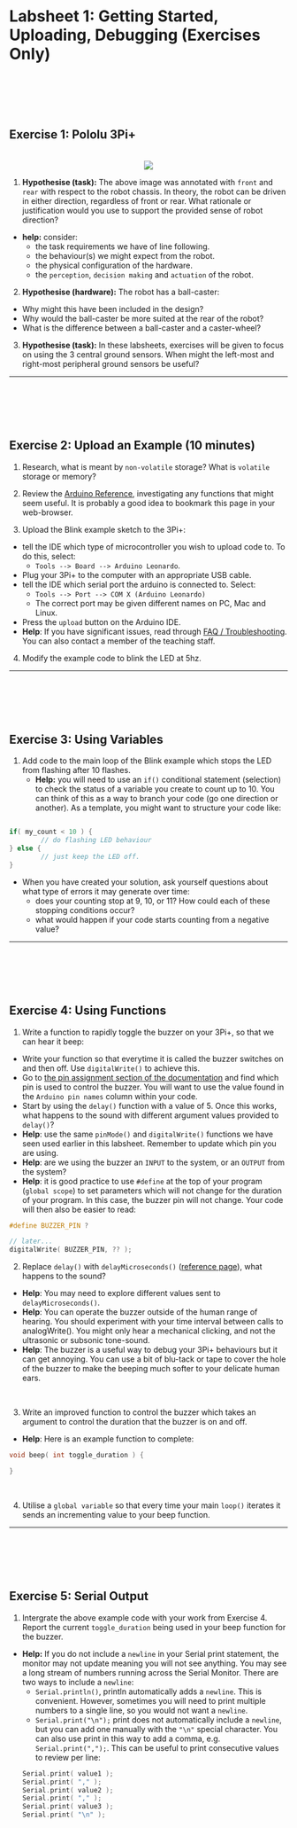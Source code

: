# Labsheet 1: Getting Started, Uploading, Debugging (Exercises Only)

<br><br><br><br>

## Exercise 1: Pololu 3Pi+ 

<p align="center">
<br>
<img src="https://github.com/paulodowd/EMATM0053_21_22/blob/main/images/3PI_Top_Annotated.png?raw=true">
<br>
</p>

1. **Hypothesise (task):** The above image was annotated with `front` and `rear` with respect to the robot chassis.  In theory, the robot can be driven in either direction, regardless of front or rear.  What rationale or justification would you use to support the provided sense of robot direction?
  - **help:** consider:
    - the task requirements we have of line following.
    - the behaviour(s) we might expect from the robot.
    - the physical configuration of the hardware.
    - the `perception`, `decision making` and `actuation` of the robot.

2. **Hypothesise (hardware):** The robot has a ball-caster:
  - Why might this have been included in the design?
  - Why would the ball-caster be more suited at the rear of the robot?
  - What is the difference between a ball-caster and a caster-wheel?  

3. **Hypothesise (task):** In these labsheets, exercises will be given to focus on using the 3 central ground sensors.  When might the left-most and right-most peripheral ground sensors be useful?

<hr>
<br><br><br><br>

## Exercise 2: Upload an Example (10 minutes)

1. Research, what is meant by `non-volatile` storage?  What is `volatile` storage or memory?

2. Review the <a href="https://www.arduino.cc/reference/en/">Arduino Reference</a>, investigating any functions that might seem useful.  It is probably a good idea to bookmark this page in your web-browser.

3. Upload the Blink example sketch to the 3Pi+:
  - tell the IDE which type of microcontroller you wish to upload code to. To do this, select: 
    - `Tools --> Board --> Arduino Leonardo`. 
  - Plug your 3Pi+ to the computer with an appropriate USB cable.
  - tell the IDE which serial port the arduino is connected to. Select:
    - `Tools --> Port --> COM X (Arduino Leonardo)`
    - The correct port may be given different names on PC, Mac and Linux.
  - Press the `upload` button on the Arduino IDE. 
  - **Help**: If you have significant issues, read through <a href="https://colab.research.google.com/github/paulodowd/EMATM0054_22-23/blob/main/Labsheets/Core/L0_Troubleshooting.ipynb">FAQ / Troubleshooting</a>.  You can also contact a member of the teaching staff.

4. Modify the example code to blink the LED at 5hz.

<hr>
<br><br><br><br>

## Exercise 3: Using Variables 

1. Add code to the main loop of the Blink example which stops the LED from flashing after 10 flashes.
    - **Help:** you will need to use an `if()` conditional statement (selection) to check the status of a variable you create to count up to 10.  You can think of this as a way to branch your code (go one direction or another).  As a template, you might want to structure your code like:

```c

if( my_count < 10 ) {
        // do flashing LED behaviour
} else {
        // just keep the LED off.
}

```

  - When you have created your solution, ask yourself questions about what type of errors it may generate over time:
    - does your counting stop at 9, 10, or 11?  How could each of these stopping conditions occur?
    - what would happen if your code starts counting from a negative value?


<hr>
<br><br><br><br>

## Exercise 4: Using Functions

1. Write a function to rapidly toggle the buzzer on your 3Pi+, so that we can hear it beep:
  - Write your function so that everytime it is called the buzzer switches on and then off.  Use `digitalWrite()` to achieve this. 
  - Go to <a href="https://www.pololu.com/docs/0J83/5.9">the pin assignment section of the documentation</a> and find which pin is used to control the buzzer.  You will want to use the value found in the `Arduino pin names` column within your code.
  - Start by using the `delay()` function with a value of 5.  Once this works, what happens to the sound with different argument values provided to `delay()`?
  - **Help**: use the same `pinMode()` and `digitalWrite()` functions we have seen used earlier in this labsheet.  Remember to update which pin you are using.
  - **Help**: are we using the buzzer an `INPUT` to the system, or an `OUTPUT` from the system?
  - **Help**: it is good practice to use `#define` at the top of your program (`global scope`) to set parameters which will not change for the duration of your program.  In this case, the buzzer pin will not change.  Your code will then also be easier to read:

```c
#define BUZZER_PIN ?

// later...
digitalWrite( BUZZER_PIN, ?? );

```

2. Replace `delay()` with `delayMicroseconds()` (<a href="https://www.arduino.cc/reference/en/language/functions/time/delaymicroseconds/">reference page</a>), what happens to the sound?  
  - **Help**: You may need to explore different values sent to `delayMicroseconds()`.
  - **Help**: You can operate the buzzer outside of the human range of hearing.  You should experiment with your time interval between calls to analogWrite().  You might only hear a mechanical clicking, and not the ultrasonic or subsonic tone-sound.
  - **Help**: The buzzer is a useful way to debug your 3Pi+ behaviours but it can get annoying.  You can use a bit of blu-tack or tape to cover the hole of the buzzer to make the beeping much softer to your delicate human ears.

<p><br></p>

3. Write an improved function to control the buzzer which takes an argument to control the duration that the buzzer is on and off.  
  - **Help**: Here is an example function to complete:

```c
void beep( int toggle_duration ) {

}
```  

<p><br></p>

4. Utilise a `global variable` so that every time your main `loop()` iterates it sends an incrementing value to your beep function.  




<hr>
<br><br><br><br>


## Exercise 5: Serial Output

1. Intergrate the above example code with your work from Exercise 4.  Report the current `toggle_duration` being used in your beep function for the buzzer.
  - **Help:** If you do not include a `newline` in your Serial print statement, the monitor may not update meaning you will not see anything.  You may see a long stream of numbers running across the Serial Monitor.  There are two ways to include a `newline`:
    - `Serial.println()`, println automatically adds a `newline`.  This is convenient.  However, sometimes you will need to print multiple numbers to a single line, so you would not want a `newline`.
    - `Serial.print("\n");` print does not automatically include a `newline`, but you can add one manually with the `"\n"` special character.  You can also use print in this way to add a comma, e.g. `Serial.print(",");`.  This can be useful to print consecutive values to review per line:
    ```c
    Serial.print( value1 );
    Serial.print( "," );
    Serial.print( value2 );
    Serial.print( "," );
    Serial.print( value3 );
    Serial.print( "\n" );
    

